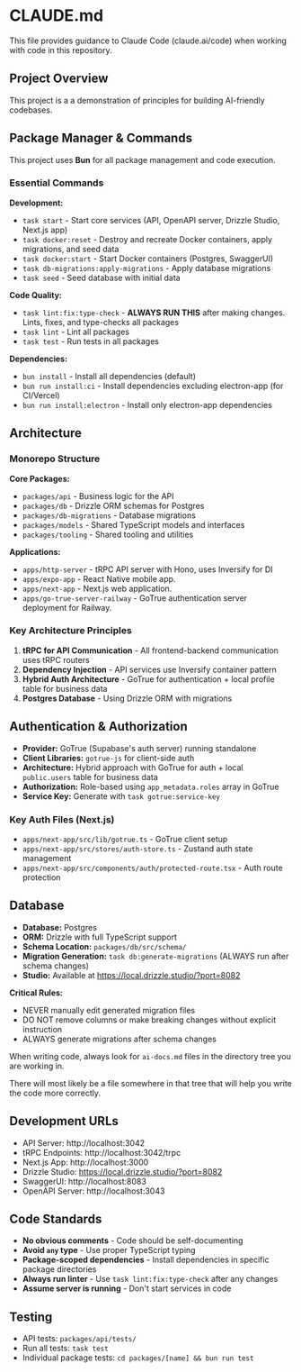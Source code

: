 # CLAUDE.md

This file provides guidance to Claude Code (claude.ai/code) when working with code in this repository.

## Project Overview

This project is a a demonstration of principles for building AI-friendly codebases.

## Package Manager & Commands

This project uses **Bun** for all package management and code execution.

### Essential Commands

**Development:**
- `task start` - Start core services (API, OpenAPI server, Drizzle Studio, Next.js app)
- `task docker:reset` - Destroy and recreate Docker containers, apply migrations, and seed data
- `task docker:start` - Start Docker containers (Postgres, SwaggerUI)
- `task db-migrations:apply-migrations` - Apply database migrations
- `task seed` - Seed database with initial data

**Code Quality:**
- `task lint:fix:type-check` - **ALWAYS RUN THIS** after making changes. Lints, fixes, and type-checks all packages
- `task lint` - Lint all packages
- `task test` - Run tests in all packages

**Dependencies:**
- `bun install` - Install all dependencies (default)
- `bun run install:ci` - Install dependencies excluding electron-app (for CI/Vercel)
- `bun run install:electron` - Install only electron-app dependencies

## Architecture

### Monorepo Structure

**Core Packages:**

- `packages/api` - Business logic for the API
- `packages/db` - Drizzle ORM schemas for Postgres
- `packages/db-migrations` - Database migrations
- `packages/models` - Shared TypeScript models and interfaces
- `packages/tooling` - Shared tooling and utilities

**Applications:**

- `apps/http-server` - tRPC API server with Hono, uses Inversify for DI
- `apps/expo-app` - React Native mobile app.
- `apps/next-app` - Next.js web application.
- `apps/go-true-server-railway` - GoTrue authentication server deployment for Railway.

### Key Architecture Principles

1. **tRPC for API Communication** - All frontend-backend communication uses tRPC routers
2. **Dependency Injection** - API services use Inversify container pattern
3. **Hybrid Auth Architecture** - GoTrue for authentication + local profile table for business data
4. **Postgres Database** - Using Drizzle ORM with migrations

## Authentication & Authorization

- **Provider:** GoTrue (Supabase's auth server) running standalone
- **Client Libraries:** `gotrue-js` for client-side auth
- **Architecture:** Hybrid approach with GoTrue for auth + local `public.users` table for business data
- **Authorization:** Role-based using `app_metadata.roles` array in GoTrue
- **Service Key:** Generate with `task gotrue:service-key`

### Key Auth Files (Next.js)

- `apps/next-app/src/lib/gotrue.ts` - GoTrue client setup
- `apps/next-app/src/stores/auth-store.ts` - Zustand auth state management
- `apps/next-app/src/components/auth/protected-route.tsx` - Auth route protection

## Database

- **Database:** Postgres
- **ORM:** Drizzle with full TypeScript support
- **Schema Location:** `packages/db/src/schema/`
- **Migration Generation:** `task db:generate-migrations` (ALWAYS run after schema changes)
- **Studio:** Available at https://local.drizzle.studio/?port=8082

**Critical Rules:**

- NEVER manually edit generated migration files
- DO NOT remove columns or make breaking changes without explicit instruction
- ALWAYS generate migrations after schema changes

When writing code, always look for `ai-docs.md` files in the directory tree you are working in.

There will most likely be a file somewhere in that tree that will help you write the code more correctly.

## Development URLs

- API Server: http://localhost:3042
- tRPC Endpoints: http://localhost:3042/trpc
- Next.js App: http://localhost:3000
- Drizzle Studio: https://local.drizzle.studio/?port=8082
- SwaggerUI: http://localhost:8083
- OpenAPI Server: http://localhost:3043

## Code Standards

- **No obvious comments** - Code should be self-documenting
- **Avoid `any` type** - Use proper TypeScript typing
- **Package-scoped dependencies** - Install dependencies in specific package directories
- **Always run linter** - Use `task lint:fix:type-check` after any changes
- **Assume server is running** - Don't start services in code

## Testing

- API tests: `packages/api/tests/`
- Run all tests: `task test`
- Individual package tests: `cd packages/[name] && bun run test`
